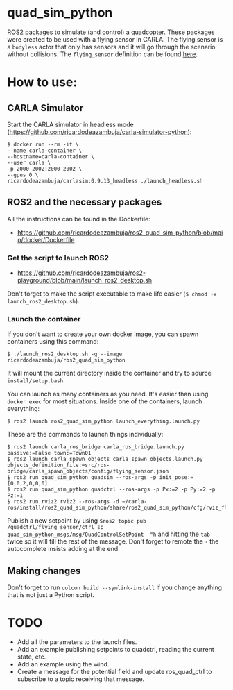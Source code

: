 # quad_sim_python
ROS2 packages to simulate (and control) a quadcopter. These packages were created to be used with a flying sensor in CARLA. The flying sensor is a `bodyless` actor that only has sensors and it will go through the scenario without collisions. The `flying_sensor` definition can be found [here](https://github.com/ricardodeazambuja/carla-ros/blob/master/carla_spawn_objects/config/flying_sensor.json).


# How to use:

## CARLA Simulator
Start the CARLA simulator in headless mode (https://github.com/ricardodeazambuja/carla-simulator-python):
```
$ docker run --rm -it \
--name carla-container \
--hostname=carla-container \
--user carla \
-p 2000-2002:2000-2002 \
--gpus 0 \
ricardodeazambuja/carlasim:0.9.13_headless ./launch_headless.sh
```

## ROS2 and the necessary packages
All the instructions can be found in the Dockerfile: 
* https://github.com/ricardodeazambuja/ros2_quad_sim_python/blob/main/docker/Dockerfile


### Get the script to launch ROS2
* https://github.com/ricardodeazambuja/ros2-playground/blob/main/launch_ros2_desktop.sh

Don't forget to make the script executable to make life easier (`$ chmod +x launch_ros2_desktop.sh`).

### Launch the container
If you don't want to create your own docker image, you can spawn containers using this command:
```
$ ./launch_ros2_desktop.sh -g --image ricardodeazambuja/ros2_quad_sim_python
```
It will mount the current directory inside the container and try to source `install/setup.bash`. 

You can launch as many containers as you need. It's easier than using `docker exec` for most situations. Inside one of the containers, launch everything:

```
$ ros2 launch ros2_quad_sim_python launch_everything.launch.py
```

These are the commands to launch things individually:
```
$ ros2 launch carla_ros_bridge carla_ros_bridge.launch.py passive:=False town:=Town01
$ ros2 launch carla_spawn_objects carla_spawn_objects.launch.py objects_definition_file:=src/ros-bridge/carla_spawn_objects/config/flying_sensor.json
$ ros2 run quad_sim_python quadsim --ros-args -p init_pose:=[0,0,2,0,0,0]
$ ros2 run quad_sim_python quadctrl --ros-args -p Px:=2 -p Py:=2 -p Pz:=1
$ ros2 run rviz2 rviz2 --ros-args -d ~/carla-ros/install/ros2_quad_sim_python/share/ros2_quad_sim_python/cfg/rviz_flying_sensor.rviz
```

Publish a new setpoint by using `$ros2 topic pub /quadctrl/flying_sensor/ctrl_sp quad_sim_python_msgs/msg/QuadControlSetPoint  "h` and hitting the `tab` twice so it will fill the rest of the message. Don't forget to remote the `-` the autocomplete insists adding at the end.

## Making changes
Don't forget to run `colcon build --symlink-install` if you change anything that is not just a Python script.

# TODO
* Add all the parameters to the launch files.
* Add an example publishing setpoints to quadctrl, reading the current state, etc.
* Add an example using the wind.
* Create a message for the potential field and update ros_quad_ctrl to subscribe to a topic receiving that message.